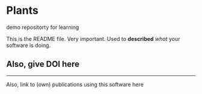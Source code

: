 # Plants
demo repositorty for learning 

This is the README file. Very important. Used to **described** *what* your software is doing. 
## Also, give DOI here
---

Also, link to (own) publications using this software here
